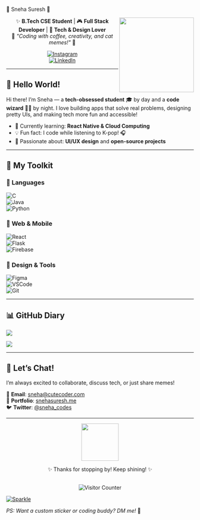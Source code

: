 💖 Sneha Suresh 🌸  

<div align="center">  
<img src="https://media.giphy.com/media/L1R1tvI9svkIWwpVYr/giphy.gif" width="200" align="right">  

✨ **B.Tech CSE Student** | 🎮 **Full Stack Developer** | 🌈 **Tech & Design Lover**  
💌 *"Coding with coffee, creativity, and cat memes!"* 🐾  

[![Instagram](https://img.shields.io/badge/-Pink_Instagram-E4405F?style=for-the-badge&logo=instagram&logoColor=white)](https://instagram.com/snehhhhhhaa)  
[![LinkedIn](https://img.shields.io/badge/-Lilac_LinkedIn-0A66C2?style=for-the-badge&logo=linkedin&logoColor=white)](https://linkedin.com/in/snehhhhhhaa)  
</div>  

---

## 🍄 **Hello World!**  
Hi there! I’m Sneha — a **tech-obsessed student** 🎓 by day and a **code wizard** 🧙‍♀️ by night. I love building apps that solve real problems, designing pretty UIs, and making tech more fun and accessible!  

- 🌱 Currently learning: **React Native & Cloud Computing**  
- 💡 Fun fact: I code while listening to K-pop! 🎧  
- 🎨 Passionate about: **UI/UX design** and **open-source projects**  

---

## 🎀 **My Toolkit**  

### 💌 **Languages**  
![C](https://img.shields.io/badge/C-A8B9CC?style=flat&logo=c&logoColor=white&labelColor=purple)  
![Java](https://img.shields.io/badge/Java-FFD700?style=flat&logo=java&logoColor=black&labelColor=pink)  
![Python](https://img.shields.io/badge/Python-FF69B4?style=flat&logo=python&logoColor=white)  

### 🌸 **Web & Mobile**  
![React](https://img.shields.io/badge/React-61DAFB?style=flat&logo=react&logoColor=black&labelColor=hotpink)  
![Flask](https://img.shields.io/badge/Flask-000000?style=flat&logo=flask&logoColor=white&labelColor=deeppink)  
![Firebase](https://img.shields.io/badge/Firebase-FFCA28?style=flat&logo=firebase&logoColor=black&labelColor=white)  

### 🧸 **Design & Tools**  
![Figma](https://img.shields.io/badge/Figma-FF69B4?style=flat&logo=figma&logoColor=white)  
![VSCode](https://img.shields.io/badge/VSCode-007ACC?style=flat&logo=visual-studio-code&logoColor=white&labelColor=mediumvioletred)  
![Git](https://img.shields.io/badge/Git-FF1493?style=flat&logo=git&logoColor=white)  

---

## 📊 **GitHub Diary**  

![](https://github-readme-stats.vercel.app/api?username=snehhhhhhaa&show_icons=true&theme=radical&hide_border=true&bg_color=FFB6C1&title_color=FF69B4&icon_color=FFFFFF)  

![](https://github-readme-streak-stats.herokuapp.com/?user=snehhhhhhaa&theme=tokyonight&hide_border=true&background=FFE4E1&ring=FF69B4&fire=FF1493)  

---

## 💌 **Let’s Chat!**  
I’m always excited to collaborate, discuss tech, or just share memes!  

📧 **Email**: [sneha@cutecoder.com](mailto:sneha@cutecoder.com)  
📱 **Portfolio**: [snehasuresh.me](https://snehasuresh.me)  
🐦 **Twitter**: [@sneha_codes](https://twitter.com/sneha_codes)  

---

<div align="center">  
  <img src="https://media.giphy.com/media/26tn33aiTi1jkl6H6/giphy.gif" width="100">  
  <p>✨ Thanks for stopping by! Keep shining! ✨</p>  
  <br>  
  <img src="https://profile-counter.glitch.me/snehhhhhhaa/count.svg" alt="Visitor Counter">  
</div>  


[![Sparkle](https://img.shields.io/badge/Made_with_💖-FF69B4?style=for-the-badge)](https://github.com/snehhhhhhaa)  

*PS: Want a custom sticker or coding buddy? DM me!* 🍬  
